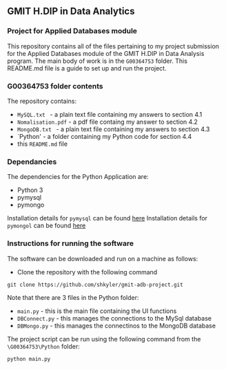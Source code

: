 ## GMIT H.DIP in Data Analytics
### Project for Applied Databases module

This repository contains all of the files pertaining to my project submission for the Applied Databases module of the GMIT H.DIP in Data Analysis program. The main body of work is in the `G00364753` folder. This README.md file is a guide to set up and run the project.

### G00364753 folder contents

The repository contains:
* `MySQL.txt ` - a plain text file containing my answers to section 4.1
* `Nomalisation.pdf` - a pdf file containg my answer to section 4.2
* `MongoDB.txt ` - a plain text file containing my answers to section 4.3
* `Python' - a folder containing my Python code for section 4.4
* this `README.md` file

### Dependancies

The dependencies for the Python Application are:
* Python 3
* pymysql
* pymongo

Installation details for `pymysql` can be found <a href="https://pypi.org/project/PyMySQL/#installation">here</a>
Installation details for `pymongol` can be found <a href="https://api.mongodb.com/python/current/installation.html">here</a>

### Instructions for running the software

The software can be downloaded and run on a machine as follows:

* Clone the repository with the following command
```
git clone https://github.com/shkyler/gmit-adb-project.git
```
Note that there are 3 files in the Python folder:
* `main.py` - this is the main file containing the UI functions
* `DBConnect.py` - this manages the connections to the MySql database
* `DBMongo.py` - this manages the connectinos to the MongoDB database

The project script can be run using the following command from the `\G00364753\Python` folder:
```
python main.py
```
